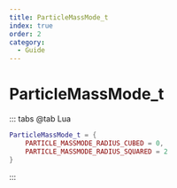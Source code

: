 ```yaml
---
title: ParticleMassMode_t
index: true
order: 2
category:
  - Guide
---
```


# ParticleMassMode_t
::: tabs
@tab Lua
```lua
ParticleMassMode_t = {
    PARTICLE_MASSMODE_RADIUS_CUBED = 0,
    PARTICLE_MASSMODE_RADIUS_SQUARED = 2
}
```
:::